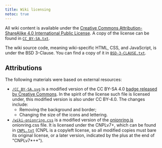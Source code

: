 ```yaml
---
title: Wiki licensing
notoc: true
---
```


All wiki content is available under the [Creative Commons Attribution-ShareAlike 4.0 International Public License](https://creativecommons.org/licenses/by-sa/4.0/). A copy of the license can be found in [`CC_BY-SA.txt`](/CC_BY-SA.txt).

The wiki source code, meaning wiki-specific HTML, CSS, and JavaScript, is under the BSD 3-Clause. You can find a copy of it in [`BSD-3-CLAUSE.txt`](/BSD-3-CLAUSE.txt).

## Attributions

The following materials were based on external resources:

* [`/CC_BY-SA.svg`](/CC_BY-SA.svg) is a modified version of the CC BY-SA 4.0 [badge released by Creative Commons](https://creativecommons.org/mission/downloads/#badges). In the spirit of the license such file is licensed under, this modified version is also under CC BY-4.0. The changes include:
  * Removing the background and border;
  * Changing the size of the icons and lettering.
* [`/wiki-onionring.css`](/wiki-onionring.css) is a modified version of the [onionring.js](https://garlic.garden/onionring/) onionring.css file. It is licensed under the CNPLv7+, which can be found in [`CNPL.txt`](/CNPL.txt) (CNPL is a copyleft license, so all modified copies must bare its original license, or a later version, indicated by the plus at the end of "CNPLv7*+*").
